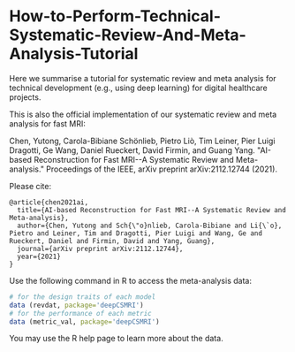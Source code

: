# How-to-Perform-Technical-Systematic-Review-And-Meta-Analysis-Tutorial
Here we summarise a tutorial for systematic review and meta analysis for technical development (e.g., using deep learning) for digital healthcare projects.

This is also the official implementation of our systematic review and meta analysis for fast MRI:  

Chen, Yutong, Carola-Bibiane Schönlieb, Pietro Liò, Tim Leiner, Pier Luigi Dragotti, Ge Wang, Daniel Rueckert, David Firmin, and Guang Yang. "AI-based Reconstruction for Fast MRI--A Systematic Review and Meta-analysis." Proceedings of the IEEE, arXiv preprint arXiv:2112.12744 (2021). 

Please cite:

```
@article{chen2021ai,
  title={AI-based Reconstruction for Fast MRI--A Systematic Review and Meta-analysis},
  author={Chen, Yutong and Sch{\"o}nlieb, Carola-Bibiane and Li{\`o}, Pietro and Leiner, Tim and Dragotti, Pier Luigi and Wang, Ge and Rueckert, Daniel and Firmin, David and Yang, Guang},
  journal={arXiv preprint arXiv:2112.12744},
  year={2021}
}
```

Use the following command in R to access the meta-analysis data:
```r
# for the design traits of each model
data (revdat, package='deepCSMRI')
# for the performance of each metric
data (metric_val, package='deepCSMRI')
```
You may use the R help page to learn more about the data.
